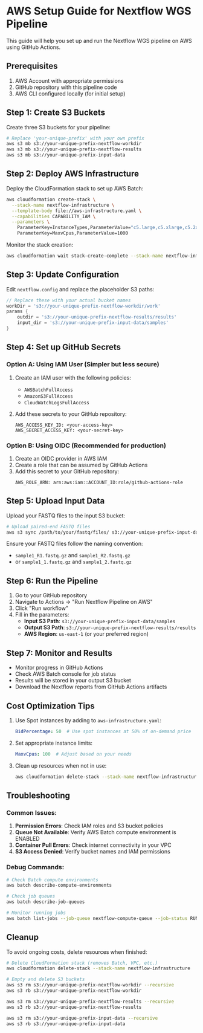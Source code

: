 # AWS Setup Guide for Nextflow WGS Pipeline

This guide will help you set up and run the Nextflow WGS pipeline on AWS using GitHub Actions.

## Prerequisites

1. AWS Account with appropriate permissions
2. GitHub repository with this pipeline code
3. AWS CLI configured locally (for initial setup)

## Step 1: Create S3 Buckets

Create three S3 buckets for your pipeline:

```bash
# Replace 'your-unique-prefix' with your own prefix
aws s3 mb s3://your-unique-prefix-nextflow-workdir
aws s3 mb s3://your-unique-prefix-nextflow-results  
aws s3 mb s3://your-unique-prefix-input-data
```

## Step 2: Deploy AWS Infrastructure

Deploy the CloudFormation stack to set up AWS Batch:

```bash
aws cloudformation create-stack \
  --stack-name nextflow-infrastructure \
  --template-body file://aws-infrastructure.yaml \
  --capabilities CAPABILITY_IAM \
  --parameters \
    ParameterKey=InstanceTypes,ParameterValue="c5.large,c5.xlarge,c5.2xlarge" \
    ParameterKey=MaxvCpus,ParameterValue=1000
```

Monitor the stack creation:
```bash
aws cloudformation wait stack-create-complete --stack-name nextflow-infrastructure
```

## Step 3: Update Configuration

Edit `nextflow.config` and replace the placeholder S3 paths:

```groovy
// Replace these with your actual bucket names
workDir = 's3://your-unique-prefix-nextflow-workdir/work'
params {
    outdir = 's3://your-unique-prefix-nextflow-results/results'
    input_dir = 's3://your-unique-prefix-input-data/samples'
}
```

## Step 4: Set up GitHub Secrets

### Option A: Using IAM User (Simpler but less secure)

1. Create an IAM user with the following policies:
   - `AWSBatchFullAccess`
   - `AmazonS3FullAccess`
   - `CloudWatchLogsFullAccess`

2. Add these secrets to your GitHub repository:
   ```
   AWS_ACCESS_KEY_ID: <your-access-key>
   AWS_SECRET_ACCESS_KEY: <your-secret-key>
   ```

### Option B: Using OIDC (Recommended for production)

1. Create an OIDC provider in AWS IAM
2. Create a role that can be assumed by GitHub Actions
3. Add this secret to your GitHub repository:
   ```
   AWS_ROLE_ARN: arn:aws:iam::ACCOUNT_ID:role/github-actions-role
   ```

## Step 5: Upload Input Data

Upload your FASTQ files to the input S3 bucket:

```bash
# Upload paired-end FASTQ files
aws s3 sync /path/to/your/fastq/files/ s3://your-unique-prefix-input-data/samples/
```

Ensure your FASTQ files follow the naming convention:
- `sample1_R1.fastq.gz` and `sample1_R2.fastq.gz`
- or `sample1_1.fastq.gz` and `sample1_2.fastq.gz`

## Step 6: Run the Pipeline

1. Go to your GitHub repository
2. Navigate to Actions → "Run Nextflow Pipeline on AWS"
3. Click "Run workflow"
4. Fill in the parameters:
   - **Input S3 Path**: `s3://your-unique-prefix-input-data/samples`
   - **Output S3 Path**: `s3://your-unique-prefix-nextflow-results/results`
   - **AWS Region**: `us-east-1` (or your preferred region)

## Step 7: Monitor and Results

- Monitor progress in GitHub Actions
- Check AWS Batch console for job status
- Results will be stored in your output S3 bucket
- Download the Nextflow reports from GitHub Actions artifacts

## Cost Optimization Tips

1. Use Spot instances by adding to `aws-infrastructure.yaml`:
   ```yaml
   BidPercentage: 50  # Use spot instances at 50% of on-demand price
   ```

2. Set appropriate instance limits:
   ```yaml
   MaxvCpus: 100  # Adjust based on your needs
   ```

3. Clean up resources when not in use:
   ```bash
   aws cloudformation delete-stack --stack-name nextflow-infrastructure
   ```

## Troubleshooting

### Common Issues:

1. **Permission Errors**: Check IAM roles and S3 bucket policies
2. **Queue Not Available**: Verify AWS Batch compute environment is ENABLED
3. **Container Pull Errors**: Check internet connectivity in your VPC
4. **S3 Access Denied**: Verify bucket names and IAM permissions

### Debug Commands:

```bash
# Check Batch compute environments
aws batch describe-compute-environments

# Check job queues
aws batch describe-job-queues

# Monitor running jobs
aws batch list-jobs --job-queue nextflow-compute-queue --job-status RUNNING
```

## Cleanup

To avoid ongoing costs, delete resources when finished:

```bash
# Delete CloudFormation stack (removes Batch, VPC, etc.)
aws cloudformation delete-stack --stack-name nextflow-infrastructure

# Empty and delete S3 buckets
aws s3 rm s3://your-unique-prefix-nextflow-workdir --recursive
aws s3 rb s3://your-unique-prefix-nextflow-workdir

aws s3 rm s3://your-unique-prefix-nextflow-results --recursive  
aws s3 rb s3://your-unique-prefix-nextflow-results

aws s3 rm s3://your-unique-prefix-input-data --recursive
aws s3 rb s3://your-unique-prefix-input-data
```